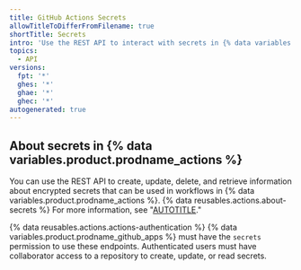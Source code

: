 ```yaml
---
title: GitHub Actions Secrets
allowTitleToDifferFromFilename: true
shortTitle: Secrets
intro: 'Use the REST API to interact with secrets in {% data variables.product.prodname_actions %}.'
topics:
  - API
versions:
  fpt: '*'
  ghes: '*'
  ghae: '*'
  ghec: '*'
autogenerated: true
---
```


## About secrets in {% data variables.product.prodname_actions %}

You can use the REST API to create, update, delete, and retrieve information about encrypted secrets that can be used in workflows in {% data variables.product.prodname_actions %}. {% data reusables.actions.about-secrets %} For more information, see "[AUTOTITLE](/actions/security-guides/encrypted-secrets)."

{% data reusables.actions.actions-authentication %} {% data variables.product.prodname_github_apps %} must have the `secrets` permission to use these endpoints. Authenticated users must have collaborator access to a repository to create, update, or read secrets.


<!-- Content after this section is automatically generated -->
